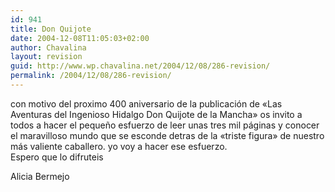 ```yaml
---
id: 941
title: Don Quijote
date: 2004-12-08T11:05:03+02:00
author: Chavalina
layout: revision
guid: http://www.wp.chavalina.net/2004/12/08/286-revision/
permalink: /2004/12/08/286-revision/
---
```

con motivo del proximo 400 aniversario de la publicaci&oacute;n de «Las Aventuras del Ingenioso Hidalgo Don Quijote de la Mancha» os invito a todos a hacer el peque&ntilde;o esfuerzo de leer unas tres mil páginas y conocer el maravilloso mundo que se esconde detras de la «triste figura» de nuestro más valiente caballero. yo voy a hacer ese esfuerzo.  
Espero que lo difruteis

<span class="alguien">Alicia Bermejo</span>